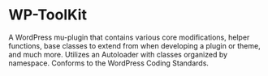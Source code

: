 # WP-ToolKit
A WordPress mu-plugin that contains various core modifications, helper functions, base classes to extend from when developing a plugin or theme, and much more. Utilizes an Autoloader with classes organized by namespace. Conforms to the WordPress Coding Standards.

